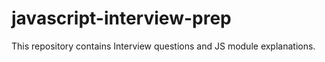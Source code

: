 # javascript-interview-prep
This repository contains Interview questions and JS module explanations.
